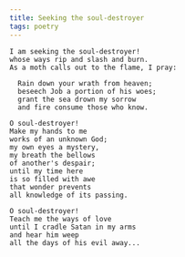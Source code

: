 ```yaml
---
title: Seeking the soul-destroyer
tags: poetry
---
```


    I am seeking the soul-destroyer!
    whose ways rip and slash and burn.
    As a moth calls out to the flame, I pray:

      Rain down your wrath from heaven;
      beseech Job a portion of his woes;
      grant the sea drown my sorrow
      and fire consume those who know.

    O soul-destroyer!
    Make my hands to me
    works of an unknown God;
    my own eyes a mystery,
    my breath the bellows
    of another's despair;
    until my time here
    is so filled with awe
    that wonder prevents
    all knowledge of its passing.

    O soul-destroyer!
    Teach me the ways of love
    until I cradle Satan in my arms
    and hear him weep
    all the days of his evil away...


